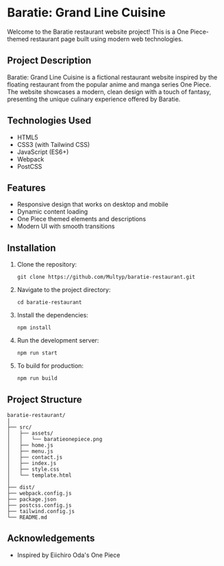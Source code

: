 # Baratie: Grand Line Cuisine

Welcome to the Baratie restaurant website project! This is a One Piece-themed restaurant page built using modern web technologies.

## Project Description

Baratie: Grand Line Cuisine is a fictional restaurant website inspired by the floating restaurant from the popular anime and manga series One Piece. The website showcases a modern, clean design with a touch of fantasy, presenting the unique culinary experience offered by Baratie.

## Technologies Used

- HTML5
- CSS3 (with Tailwind CSS)
- JavaScript (ES6+)
- Webpack
- PostCSS

## Features

- Responsive design that works on desktop and mobile
- Dynamic content loading
- One Piece themed elements and descriptions
- Modern UI with smooth transitions

## Installation

1. Clone the repository:
   ```
   git clone https://github.com/Multyp/baratie-restaurant.git
   ```

2. Navigate to the project directory:
   ```
   cd baratie-restaurant
   ```

3. Install the dependencies:
   ```
   npm install
   ```

4. Run the development server:
   ```
   npm run start
   ```

5. To build for production:
   ```
   npm run build
   ```

## Project Structure

```
baratie-restaurant/
│
├── src/
│   ├── assets/
│   │   └── baratieonepiece.png
│   ├── home.js
│   ├── menu.js
│   ├── contact.js
│   ├── index.js
│   ├── style.css
│   └── template.html
│
├── dist/
├── webpack.config.js
├── package.json
├── postcss.config.js
├── tailwind.config.js
└── README.md
```

## Acknowledgements

- Inspired by Eiichiro Oda's One Piece
